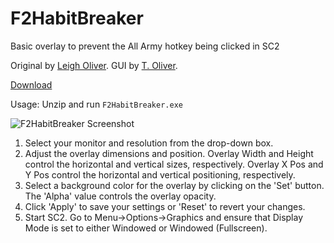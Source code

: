 # F2HabitBreaker
Basic overlay to prevent the All Army hotkey being clicked in SC2

Original by [Leigh Oliver](https://github.com/leigholiver/F2HabitBreaker).
GUI by [T. Oliver](https://github.com/tlo9/F2HabitBreaker).

[Download](https://github.com/tlo9/F2HabitBreaker/releases/latest)

Usage: Unzip and run `F2HabitBreaker.exe`

![F2HabitBreaker Screenshot](https://i.imgur.com/9D3curQ.png)

1. Select your monitor and resolution from the drop-down box.
2. Adjust the overlay dimensions and position. Overlay Width and Height control
the horizontal and vertical sizes, respectively. Overlay X Pos and Y Pos control
the horizontal and vertical positioning, respectively.
3. Select a background color for the overlay by clicking on the 'Set' button.
The 'Alpha' value controls the overlay opacity.
4. Click 'Apply' to save your settings or 'Reset' to revert your changes.
5. Start SC2. Go to Menu->Options->Graphics and ensure that Display
Mode is set to either Windowed or Windowed (Fullscreen).
